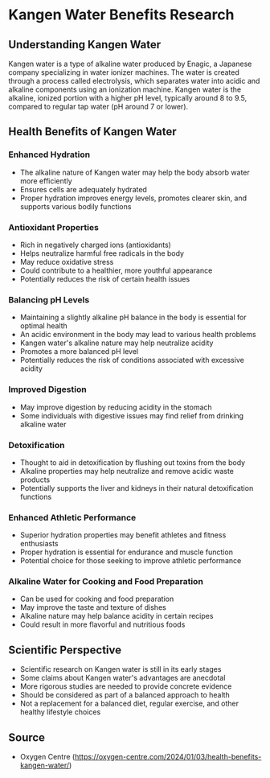 # Kangen Water Benefits Research

## Understanding Kangen Water

Kangen water is a type of alkaline water produced by Enagic, a Japanese company specializing in water ionizer machines. The water is created through a process called electrolysis, which separates water into acidic and alkaline components using an ionization machine. Kangen water is the alkaline, ionized portion with a higher pH level, typically around 8 to 9.5, compared to regular tap water (pH around 7 or lower).

## Health Benefits of Kangen Water

### Enhanced Hydration
- The alkaline nature of Kangen water may help the body absorb water more efficiently
- Ensures cells are adequately hydrated
- Proper hydration improves energy levels, promotes clearer skin, and supports various bodily functions

### Antioxidant Properties
- Rich in negatively charged ions (antioxidants)
- Helps neutralize harmful free radicals in the body
- May reduce oxidative stress
- Could contribute to a healthier, more youthful appearance
- Potentially reduces the risk of certain health issues

### Balancing pH Levels
- Maintaining a slightly alkaline pH balance in the body is essential for optimal health
- An acidic environment in the body may lead to various health problems
- Kangen water's alkaline nature may help neutralize acidity
- Promotes a more balanced pH level
- Potentially reduces the risk of conditions associated with excessive acidity

### Improved Digestion
- May improve digestion by reducing acidity in the stomach
- Some individuals with digestive issues may find relief from drinking alkaline water

### Detoxification
- Thought to aid in detoxification by flushing out toxins from the body
- Alkaline properties may help neutralize and remove acidic waste products
- Potentially supports the liver and kidneys in their natural detoxification functions

### Enhanced Athletic Performance
- Superior hydration properties may benefit athletes and fitness enthusiasts
- Proper hydration is essential for endurance and muscle function
- Potential choice for those seeking to improve athletic performance

### Alkaline Water for Cooking and Food Preparation
- Can be used for cooking and food preparation
- May improve the taste and texture of dishes
- Alkaline nature may help balance acidity in certain recipes
- Could result in more flavorful and nutritious foods

## Scientific Perspective
- Scientific research on Kangen water is still in its early stages
- Some claims about Kangen water's advantages are anecdotal
- More rigorous studies are needed to provide concrete evidence
- Should be considered as part of a balanced approach to health
- Not a replacement for a balanced diet, regular exercise, and other healthy lifestyle choices

## Source
- Oxygen Centre (https://oxygen-centre.com/2024/01/03/health-benefits-kangen-water/)
